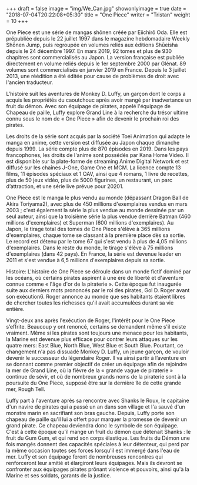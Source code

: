+++
draft = false
image = "img/We_Can.jpg"
showonlyimage = true
date = "2018-07-04T20:22:08+05:30"
title = "One Piece"
writer = "Tristan"
weight = 10
+++

One Piece est une série de mangas shōnen créée par Eiichirō Oda. Elle est prépubliée depuis le 22 juillet 1997 dans le magazine hebdomadaire Weekly Shōnen Jump, puis regroupée en volumes reliés aux éditions Shūeisha depuis le 24 décembre 1997. En mars 2019, 92 tomes et plus de 930 chapitres sont commercialisés au Japon. La version française est publiée directement en volume reliés depuis le 1er septembre 2000 par Glénat. 89 volumes sont commercialisés en janvier 2019 en France. Depuis le 3 juillet 2013, une réédition a été éditée pour cause de problèmes de droit avec l'ancien traducteur.

L'histoire suit les aventures de Monkey D. Luffy, un garçon dont le corps a acquis les propriétés du caoutchouc après avoir mangé par inadvertance un fruit du démon. Avec son équipage de pirates, appelé l'équipage de Chapeau de paille, Luffy explore Grand Line à la recherche du trésor ultime connu sous le nom de « One Piece » afin de devenir le prochain roi des pirates.

Les droits de la série sont acquis par la société Toei Animation qui adapte le manga en anime, cette version est diffusée au Japon chaque dimanche depuis 1999. La série compte plus de 870 épisodes en 2019. Dans les pays francophones, les droits de l'anime sont possédés par Kana Home Video. Il est disponible sur la plate-forme de streaming Anime Digital Network et est diffusé sur les chaînes J-One, Game One et MCM. La licence compte 13 films, 11 épisodes spéciaux et 1 OAV, ainsi que 4 romans, 1 livre de recettes, plus de 50 jeux vidéo, plus de 5000 figurines, un restaurant, un parc d’attraction, et une série live prévue pour 20201.

One Piece est le manga le plus vendu au monde (dépassant Dragon Ball de Akira Toriyama2), avec plus de 450 millions d'exemplaires vendus en mars 2003 ; c'est également la série la plus vendue au monde dessinée par un seul auteur, ainsi que la troisième série la plus vendue derrière Batman (460 millions d'exemplaires) et Superman (600 millions d'exemplaires). Au Japon, le tirage total des tomes de One Piece s'élève à 365 millions d'exemplaires, chaque tome se classant à la première place dès sa sortie. Le record est détenu par le tome 67 qui s'est vendu à plus de 4,05 millions d'exemplaires. Dans le reste du monde, le tirage s'élève à 75 millions d'exemplaires (dans 42 pays). En France, la série est devenue leader en 2011 et s'est vendue à 6,5 millions d'exemplaires depuis sa sortie.   








Histoire: L'histoire de One Piece se déroule dans un monde fictif dominé par les océans, où certains pirates aspirent à une ère de liberté et d'aventure connue comme « l'âge d'or de la piraterie ». Cette époque fut inaugurée suite aux derniers mots prononcés par le roi des pirates, Gol D. Roger avant son exécution6. Roger annonce au monde que ses habitants étaient libres de chercher toutes les richesses qu'il avait accumulées durant sa vie entière.

Vingt-deux ans après l'exécution de Roger, l'intérêt pour le One Piece s’effrite. Beaucoup y ont renoncé, certains se demandent même s'il existe vraiment. Même si les pirates sont toujours une menace pour les habitants, la Marine est devenue plus efficace pour contrer leurs attaques sur les quatre mers: East Blue, North Blue, West Blue et South Blue. Pourtant, ce changement n'a pas dissuadé Monkey D. Luffy, un jeune garçon, de vouloir devenir le successeur du légendaire Roger. Il va ainsi partir à l’aventure en se donnant comme premier objectif de créer un équipage afin de rejoindre la mer de Grand Line, où la fièvre de la « grande vague de piraterie » continue de sévir, et où de nombreux grands noms de la piraterie sont à la poursuite du One Piece, supposé être sur la dernière île de cette grande mer, Rough Tell.

Luffy part à l'aventure après sa rencontre avec Shanks le Roux, le capitaine d'un navire de pirates qui a passé un an dans son village et l'a sauvé d'un monstre marin en sacrifiant son bras gauche. Depuis, Luffy porte son chapeau de paille qu'il lui a offert pour marquer la promesse de devenir un grand pirate. Ce chapeau deviendra donc le symbole de son équipage. C'est à cette époque qu'il mange un fruit du démon que détenait Shanks : le fruit du Gum Gum, et qui rend son corps élastique. Les fruits du Démon une fois mangés donnent des capacités spéciales à leur détenteur, qui perd par la même occasion toutes ses forces lorsqu'il est immergé dans l'eau de mer. Luffy et son équipage feront de nombreuses rencontres qui renforceront leur amitié et élargiront leurs équipages. Mais ils devront se confronter aux équipages pirates prônant violence et pouvoirs, ainsi qu'à la Marine et ses soldats, garants de la justice. 
